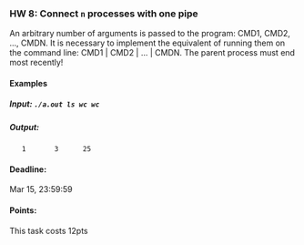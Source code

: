 ### HW 8: Connect `n` processes with one pipe

An arbitrary number of arguments is passed to the program: CMD1, CMD2, ..., CMDN.
It is necessary to implement the equivalent of running them on the command line: CMD1 | CMD2 | ... | CMDN.
The parent process must end most recently!

#### Examples
##### Input: `./a.out ls wc wc`
##### Output:
       1       3      25

#### Deadline:
Mar 15, 23:59:59

#### Points:
This task costs 12pts
